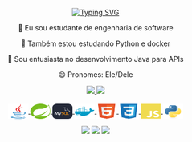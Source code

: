 <p align="center">
  <a href="https://git.io/typing-svg">
    <img src="https://readme-typing-svg.demolab.com?font=Fira+Code&weight=600&size=25&pause=1000&color=ffffff&random=false&width=435&height=40&lines=Ol%C3%A1%2C+eu+sou+Lucas+Souza!+%E2%98%95%F0%9F%92%BB%F0%9F%8C%9" alt="Typing SVG">
  </a>
</p>

<div align="center">
  
🔭 Eu sou estudante de engenharia de software


🌱 Também estou estudando Python e docker 

💬 Sou entusiasta no desenvolvimento Java para APIs

😄 Pronomes: Ele/Dele
</div>
<div align="center">
  <a href="https://github.com/lucasrbsouza">
  <img height="150em" src="https://github-readme-stats.vercel.app/api?username=lucasrbsouza&show_icons=true&theme=dark&include_all_commits=true&count_private=true"/>
  <img height="150em" src="https://github-readme-stats.vercel.app/api/top-langs/?username=lucasrbsouza&layout=compact&langs_count=7&theme=dark"/>
</div>
    
  <div style="display: inline_block" align="center"><br>
  <img align="center" alt="Java" height="30" width="40" src="https://raw.githubusercontent.com/devicons/devicon/master/icons/java/java-original.svg">
  <img align="center" alt="spring" height="30" width="40" src="https://raw.githubusercontent.com/devicons/devicon/master/icons/spring/spring-original.svg">
  <img align="center" alt="MySQL" height="30" width="40" src="https://raw.githubusercontent.com/tandpfun/skill-icons/65dea6c4eaca7da319e552c09f4cf5a9a8dab2c8/icons/MySQL-Dark.svg">
  <img align="center" alt="docker" height="30" width="40" src="https://raw.githubusercontent.com/devicons/devicon/master/icons/docker/docker-plain.svg">
  <img align="center" alt="HTML" height="30" width="40" src="https://raw.githubusercontent.com/devicons/devicon/master/icons/html5/html5-original.svg">
  <img align="center" alt="CSS" height="30" width="40" src="https://raw.githubusercontent.com/devicons/devicon/master/icons/css3/css3-original.svg">
  <img align="center" alt="Js" height="30" width="40" src="https://raw.githubusercontent.com/devicons/devicon/master/icons/javascript/javascript-plain.svg">
  <img align="center" alt="Js" height="30" width="40" src="https://raw.githubusercontent.com/devicons/devicon/master/icons/python/python-original.svg">


</div>

  <p></p>
  <div align="center"> 
  <a href="https://www.instagram.com/lucassousaas/"><img src="https://img.shields.io/badge/-Instagram-%23E4405F?style=for-the-badge&logo=instagram&logoColor=white"></a>
  <a href = "mailto:eng.lucassouzas@gmail.com"><img src="https://img.shields.io/badge/-Hotmail-%23333?style=for-the-badge&logo=hotmail&logoColor=white"></a>
  <a href="www.linkedin.com/in/lucas-souza-a83bbb1b1"><img src="https://img.shields.io/badge/-LinkedIn-%230077B5?style=for-the-badge&logo=linkedin&logoColor=white"></a> 
 
</div>
